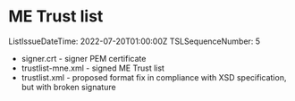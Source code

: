 # ME Trust list

ListIssueDateTime: 2022-07-20T01:00:00Z
TSLSequenceNumber: 5

- signer.crt - signer PEM certificate
- trustlist-mne.xml - signed ME Trust list
- trustlist.xml - proposed format fix in compliance with XSD specification, but with broken signature


